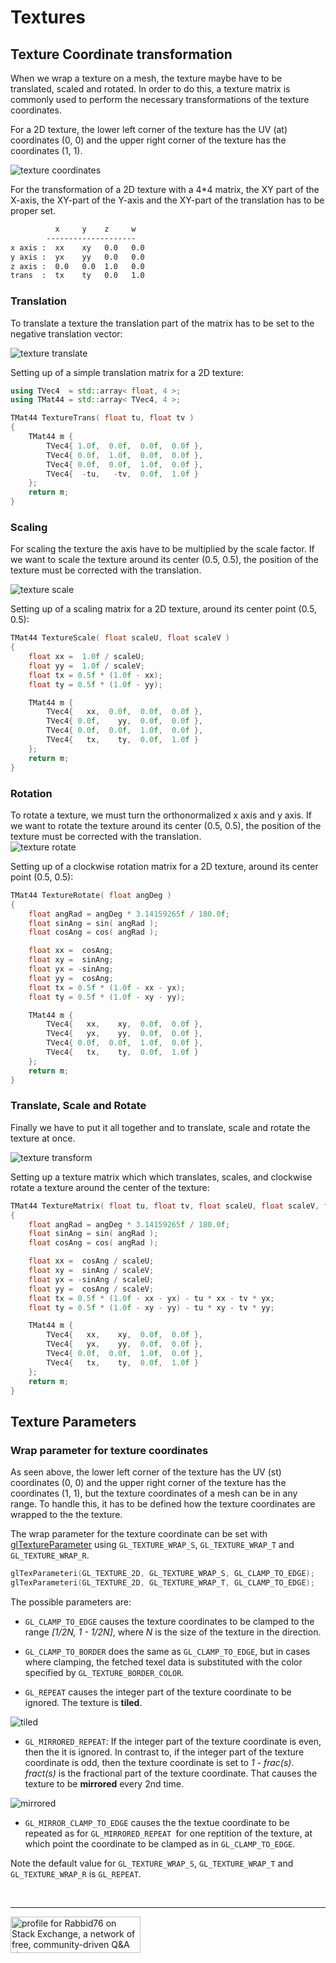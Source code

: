 # Textures

## Texture Coordinate transformation

When we wrap a texture on a mesh, the texture maybe have to be translated, scaled and rotated.
In order to do this, a texture matrix is commonly used to perform the necessary transformations of the texture coordinates.

For a 2D texture, the lower left corner of the texture has the UV (at) coordinates (0, 0) and the upper right corner of the texture has the coordinates (1, 1).

![texture coordinates](image/texture_uv.png)

For the transformation of a 2D texture with a 4*4 matrix, the XY part of the X-axis, the XY-part of the Y-axis and the XY-part of the translation has to be proper set.

```txt
          x     y    z     w
        --------------------
x axis :  xx    xy   0.0   0.0
y axis :  yx    yy   0.0   0.0
z axis :  0.0   0.0  1.0   0.0
trans  :  tx    ty   0.0   1.0
```

### Translation

To translate a texture the translation part of the matrix has to be set to the negative translation vector:

![texture translate](image/texture_trans.png) 

Setting up of a simple translation matrix for a 2D texture:

```cpp
using TVec4  = std::array< float, 4 >;
using TMat44 = std::array< TVec4, 4 >;

TMat44 TextureTrans( float tu, float tv )
{
    TMat44 m {
        TVec4{ 1.0f,  0.0f,  0.0f,  0.0f },
        TVec4{ 0.0f,  1.0f,  0.0f,  0.0f },
        TVec4{ 0.0f,  0.0f,  1.0f,  0.0f },
        TVec4{  -tu,   -tv,  0.0f,  1.0f }
    };
    return m;
}
```

### Scaling

For scaling the texture the axis have to be multiplied by the scale factor. If we want to scale the texture around its center (0.5, 0.5), the position of the texture must be corrected with the translation.

![texture scale](image/texture_scale.png)

Setting up of a scaling matrix for a 2D texture, around its center point (0.5, 0.5):

```cpp
TMat44 TextureScale( float scaleU, float scaleV )
{
    float xx =  1.0f / scaleU;
    float yy =  1.0f / scaleV;
    float tx = 0.5f * (1.0f - xx);
    float ty = 0.5f * (1.0f - yy);

    TMat44 m {
        TVec4{   xx,  0.0f,  0.0f,  0.0f },
        TVec4{ 0.0f,    yy,  0.0f,  0.0f },
        TVec4{ 0.0f,  0.0f,  1.0f,  0.0f },
        TVec4{   tx,    ty,  0.0f,  1.0f }
    };
    return m;
}
```

### Rotation

To rotate a texture, we must turn the orthonormalized x axis and y axis. If we want to rotate the texture around its center (0.5, 0.5), the position of the texture must be corrected with the translation.  
![texture rotate](image/texture_rotate.png)

Setting up of a clockwise rotation matrix for a 2D texture, around its center point (0.5, 0.5):

```cpp
TMat44 TextureRotate( float angDeg )
{
    float angRad = angDeg * 3.14159265f / 180.0f;
    float sinAng = sin( angRad );
    float cosAng = cos( angRad );

    float xx =  cosAng;
    float xy =  sinAng;
    float yx = -sinAng;
    float yy =  cosAng;
    float tx = 0.5f * (1.0f - xx - yx);
    float ty = 0.5f * (1.0f - xy - yy);

    TMat44 m {
        TVec4{   xx,    xy,  0.0f,  0.0f },
        TVec4{   yx,    yy,  0.0f,  0.0f },
        TVec4{ 0.0f,  0.0f,  1.0f,  0.0f },
        TVec4{   tx,    ty,  0.0f,  1.0f }
    };
    return m;
}
```

### Translate, Scale and Rotate

Finally we have to put it all together and to translate, scale and rotate the texture at once.

![texture transform](image/texture_transform.png)

Setting up a texture matrix which which translates, scales, and clockwise rotate a texture around the center of the texture:

```cpp
TMat44 TextureMatrix( float tu, float tv, float scaleU, float scaleV, float angDeg )
{
    float angRad = angDeg * 3.14159265f / 180.0f;
    float sinAng = sin( angRad );
    float cosAng = cos( angRad );

    float xx =  cosAng / scaleU;
    float xy =  sinAng / scaleV;
    float yx = -sinAng / scaleU;
    float yy =  cosAng / scaleV;
    float tx = 0.5f * (1.0f - xx - yx) - tu * xx - tv * yx;
    float ty = 0.5f * (1.0f - xy - yy) - tu * xy - tv * yy;

    TMat44 m {
        TVec4{   xx,    xy,  0.0f,  0.0f },
        TVec4{   yx,    yy,  0.0f,  0.0f },
        TVec4{ 0.0f,  0.0f,  1.0f,  0.0f },
        TVec4{   tx,    ty,  0.0f,  1.0f }
    };
    return m;
}
```

## Texture Parameters

### Wrap parameter for texture coordinates

As seen above, the lower left corner of the texture has the UV (st) coordinates (0, 0) and the upper right corner of the texture has the coordinates (1, 1), but the texture coordinates of a mesh can be in any range. 
To handle this, it has to be defined how the texture coordinates are wrapped to the the texture.

The wrap parameter for the texture coordinate can be set with [glTextureParameter](https://www.khronos.org/registry/OpenGL-Refpages/gl4/html/glTexParameter.xhtml) using `GL_TEXTURE_WRAP_S`, `GL_TEXTURE_WRAP_T` and `GL_TEXTURE_WRAP_R`.

```cpp
glTexParameteri(GL_TEXTURE_2D, GL_TEXTURE_WRAP_S, GL_CLAMP_TO_EDGE);
glTexParameteri(GL_TEXTURE_2D, GL_TEXTURE_WRAP_T, GL_CLAMP_TO_EDGE);
```

The possible parameters are:

- `GL_CLAMP_TO_EDGE` causes the texture coordinates to be clamped to the range *[1/2N, 1 - 1/2N]*, where *N* is the size of the texture in the direction. 

- `GL_CLAMP_TO_BORDER` does the same as `GL_CLAMP_TO_EDGE`, but in cases where clamping, the fetched texel data is substituted with the color specified by `GL_TEXTURE_BORDER_COLOR`.

- `GL_REPEAT` causes the integer part of the texture coordinate to be ignored. The texture is **tiled**.

![tiled](image/texture_repeat.png)

- `GL_MIRRORED_REPEAT`: If the integer part of the texture coordinate is even, then the it is ignored. In contrast to, if the integer part of the texture coordinate is odd, then the texture coordinate is set to *1 - frac(s)*. *fract(s)* is the fractional part of the texture coordinate. That causes the texture to be **mirrored** every 2nd time. 

![mirrored](image/texture_mirror.png)

- `GL_MIRROR_CLAMP_TO_EDGE` causes the the textue coordinate to be repeated as for `GL_MIRRORED_REPEAT `for one reptition of the texture, at which point the coordinate to be clamped as in `GL_CLAMP_TO_EDGE`.

Note the default value for `GL_TEXTURE_WRAP_S`, `GL_TEXTURE_WRAP_T` and `GL_TEXTURE_WRAP_R` is `GL_REPEAT`.

<br/><hr/>

<a href="https://stackexchange.com/users/7322082/rabbid76"><img src="https://stackexchange.com/users/flair/7322082.png" width="208" height="58" alt="profile for Rabbid76 on Stack Exchange, a network of free, community-driven Q&amp;A sites" title="profile for Rabbid76 on Stack Exchange, a network of free, community-driven Q&amp;A sites" /></a>
